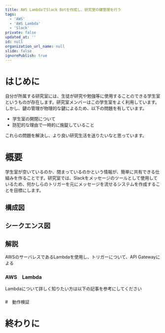```yaml
---
title: AWS LambdaでSlack Botを作成し、研究室の鍵管理を行う
tags:
  - 'AWS'
  - 'AWS Lambda'
  - 'Slack'
private: false
updated_at: ''
id: null
organization_url_name: null
slide: false
ignorePublish: true
---
```

# はじめに

自分が所属する研究室には、生徒が研究や勉強等に使用することのできる学生室というものが存在します。研究室メンバーはこの学生室をよく利用しています。しかし、鍵の管理が物理的な鍵によるため、以下の問題を有しています。

- 学生室の開閉について
- 防犯的な理由で一時的に施錠していること

これらの問題を解決し、より良い研究生活を送りたいなと思っています。

# 概要
学生室が空いているのか、閉まっているのかという情報が、簡単に共有できる仕組みを作ることです。研究室では、Slackをメッセージのツールとして使用しているため、何かしらのトリガーを元にメッセージを流せるシステムを作成することを目標にします。

## 構成図

<!-- ここにDraw.ioで作成された構成図を添付 -->


## シークエンス図

<!-- ここにデータベースを参照するシークエンスを添付 -->

## 解説
AWSのサーバレスであるLambdaを使用し、トリガーについて、API Gatewayによる

### AWS　Lambda
Lambdaについて詳しく知りたい方は以下の記事を参考にしてください




### 



#　動作検証


# 終わりに
